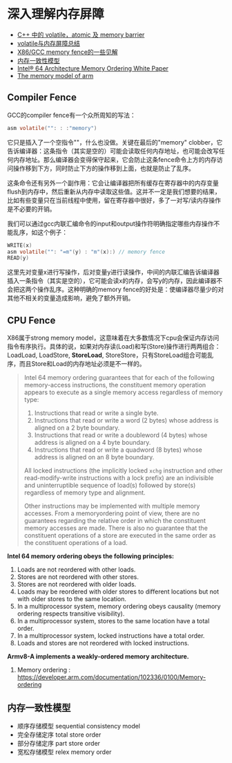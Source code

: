 # 深入理解内存屏障

- [C++ 中的 volatile，atomic 及 memory barrier](https://gaomf.cn/2020/09/11/Cpp_Volatile_Atomic_Memory_barrier/)
- [volatile与内存屏障总结](https://zhuanlan.zhihu.com/p/43526907)
- [X86/GCC memory fence的一些见解](https://zhuanlan.zhihu.com/p/41872203)
- [内存一致性模型](https://blog.csdn.net/langren388/article/details/102702638)
- [Intel® 64 Architecture Memory Ordering White Paper](http://www.cs.cmu.edu/~410-f10/doc/Intel_Reordering_318147.pdf)
- [The memory model of arm](https://developer.arm.com/documentation/100941/0101/The-memory-model)

## Compiler Fence

GCC的compiler fence有一个众所周知的写法：

```c
asm volatile("": : :"memory")
```

它只是插入了一个空指令""，什么也没做。关键在最后的"memory" clobber，它告诉编译器：这条指令（其实是空的）可能会读取任何内存地址，也可能会改写任何内存地址。那么编译器会变得保守起来，它会防止这条fence命令上方的内存访问操作移到下方，同时防止下方的操作移到上面，也就是防止了乱序。

这条命令还有另外一个副作用：它会让编译器把所有缓存在寄存器中的内存变量flush到内存中，然后重新从内存中读取这些值。这并不一定是我们想要的结果，比如有些变量只在当前线程中使用，留在寄存器中很好，多了一对写/读内存操作是不必要的开销。

我们可以通过gcc内联汇编命令的input和output操作符明确指定哪些内存操作不能乱序，如这个例子：

```c
WRITE(x)
asm volatile("": "=m"(y) : "m"(x):) // memory fence
READ(y)
```

这里先对变量x进行写操作，后对变量y进行读操作，中间的内联汇编告诉编译器插入一条指令（其实是空的），它可能会读x的内存，会写y的内存，因此编译器不会把这两个操作乱序。这种明确的memory fence的好处是：使编译器尽量少的对其他不相关的变量造成影响，避免了额外开销。

## CPU Fence

X86属于strong memory model，这意味着在大多数情况下cpu会保证内存访问指令有序执行。具体的说，如果对内存读(Load)和写(Store)操作进行两两组合：LoadLoad, LoadStore, **StoreLoad**, StoreStore，只有StoreLoad组合可能乱序，而且Store和Load的内存地址必须是不一样的。

> Intel 64 memory ordering guarantees that for each of the following memory-access instructions, the constituent memory operation appears to execute as a single memory access regardless of memory type:
> 1. Instructions that read or write a single byte.
> 2. Instructions that read or write a word (2 bytes) whose address is aligned on a 2 byte boundary.
> 3. Instructions that read or write a doubleword (4 bytes) whose address is aligned on a 4 byte boundary.
> 4. Instructions that read or write a quadword (8 bytes) whose address is aligned on an 8 byte boundary.
>
> All locked instructions (the implicitly locked `xchg` instruction and other read-modify-write instructions with a lock prefix) are an indivisible and uninterruptible sequence of load(s) followed by store(s) regardless of memory type and alignment.
> 
> Other instructions may be implemented with multiple memory accesses. From a memoryordering point of view, there are no guarantees regarding the relative order in which the constituent memory accesses are made. There is also no guarantee that the constituent operations of a store are executed in the same order as the constituent operations of a load. 


**Intel 64 memory ordering obeys the following principles:**

1. Loads are not reordered with other loads.
2. Stores are not reordered with other stores.
3. Stores are not reordered with older loads.
4. Loads may be reordered with older stores to different locations but not with older stores to the same location.
5. In a multiprocessor system, memory ordering obeys causality (memory ordering
respects transitive visibility).
6. In a multiprocessor system, stores to the same location have a total order.
7. In a multiprocessor system, locked instructions have a total order.
8. Loads and stores are not reordered with locked instructions. 

**Armv8-A implements a weakly-ordered memory architecture.**

1. Memory ordering : https://developer.arm.com/documentation/102336/0100/Memory-ordering

## 内存一致性模型

* 顺序存储模型 sequential consistency model
* 完全存储定序 total store order
* 部分存储定序 part store order
* 宽松存储模型 relex memory order
